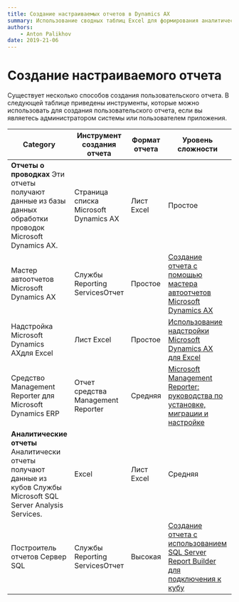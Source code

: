 ```yaml
---
title: Создание настраиваемых отчетов в Dynamics AX
summary: Использование сводных таблиц Excel для формирования аналитических отчетов являетсЯ предусмотренной базовой функциональнстью Dynamics AX 2012
authors:
    - Anton Palikhov
date: 2019-21-06
---
```



# Создание настраиваемого отчета

Существует несколько способов создания пользовательского отчета. В следующей таблице приведены инструменты, которые можно использовать для создания пользовательского отчета, если вы являетесь администратором системы или пользователем приложения.

| **Category** | **Инструмент создания отчета** | **Формат отчета** | **Уровень сложности** | **Дополнительные сведения** |
| --- | --- | --- | --- | --- |
| **Отчеты о проводках** Эти отчеты получают данные из базы данных обработки проводок Microsoft Dynamics AX. | Страница списка Microsoft Dynamics AX | Лист Excel | Простое | [Использование страницы списка](https://docs.microsoft.com/ru-ru/dynamicsax-2012/appuser-itpro/use-a-list-page) |
| Мастер автоотчетов Microsoft Dynamics AX | Службы Reporting ServicesОтчет | Простое | [Создание отчета с помощью мастера автоотчетов Microsoft Dynamics AX](https://docs.microsoft.com/ru-ru/dynamicsax-2012/appuser-itpro/create-a-report-by-using-the-microsoft-dynamics-ax-auto-report-wizard) |
| Надстройка Microsoft Dynamics AXдля Excel | Лист Excel | Простое | [Использование надстройки Microsoft Dynamics AX для Excel](https://docs.microsoft.com/ru-ru/dynamicsax-2012/appuser-itpro/using-the-microsoft-dynamics-ax-add-in-for-excel) |
| Средство Management Reporter для Microsoft Dynamics ERP | Отчет средства Management Reporter | Средняя | [Microsoft Management Reporter: руководства по установке, миграции и настройке](http://www.microsoft.com/download/en/details.aspx?id=5916) |
| **Аналитические отчеты** Аналитически отчеты получают данные из кубов Службы Microsoft SQL Server Analysis Services. | Excel | Лист Excel | Средняя | [Создание отчета с помощью мастера подключения к данным Excel для подключения к кубу](https://docs.microsoft.com/ru-ru/dynamicsax-2012/appuser-itpro/create-a-report-by-using-the-excel-data-connection-wizard-to-connect-to-a-cube) |
| Построитель отчетов Сервер SQL | Службы Reporting ServicesОтчет | Высокая | [Создание отчета с использованием SQL Server Report Builder для подключения к кубу](https://docs.microsoft.com/ru-ru/dynamicsax-2012/appuser-itpro/create-a-report-by-using-sql-server-report-builder-to-connect-to-a-cube) |